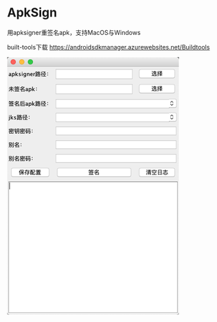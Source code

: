 # ApkSign
用apksigner重签名apk，支持MacOS与Windows  

built-tools下载 https://androidsdkmanager.azurewebsites.net/Buildtools  


![image](https://github.com/leisurea/ApkSign/blob/master/signature/img/cover.png)

